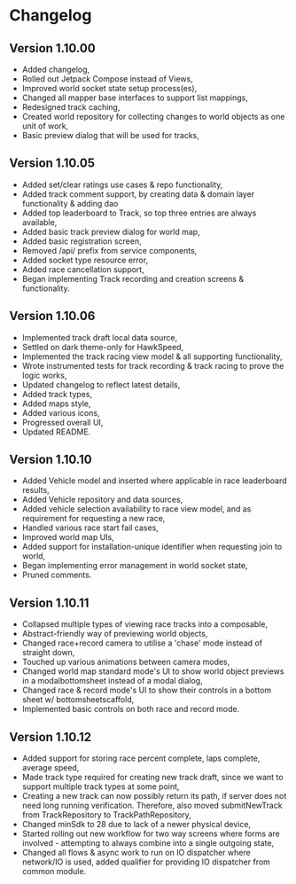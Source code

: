 # Changelog

## Version 1.10.00
* Added changelog,
* Rolled out Jetpack Compose instead of Views,
* Improved world socket state setup process(es),
* Changed all mapper base interfaces to support list mappings,
* Redesigned track caching,
* Created world repository for collecting changes to world objects as one unit of work,
* Basic preview dialog that will be used for tracks,

## Version 1.10.05
* Added set/clear ratings use cases & repo functionality,
* Added track comment support, by creating data & domain layer functionality & adding dao
* Added top leaderboard to Track, so top three entries are always available,
* Added basic track preview dialog for world map,
* Added basic registration screen,
* Removed /api/ prefix from service components,
* Added socket type resource error,
* Added race cancellation support,
* Began implementing Track recording and creation screens & functionality.

## Version 1.10.06
* Implemented track draft local data source,
* Settled on dark theme-only for HawkSpeed,
* Implemented the track racing view model & all supporting functionality,
* Wrote instrumented tests for track recording & track racing to prove the logic works,
* Updated changelog to reflect latest details,
* Added track types,
* Added maps style,
* Added various icons,
* Progressed overall UI,
* Updated README.

## Version 1.10.10
* Added Vehicle model and inserted where applicable in race leaderboard results,
* Added Vehicle repository and data sources,
* Added vehicle selection availability to race view model, and as requirement for requesting a new race,
* Handled various race start fail cases,
* Improved world map UIs,
* Added support for installation-unique identifier when requesting join to world,
* Began implementing error management in world socket state,
* Pruned comments.

## Version 1.10.11
* Collapsed multiple types of viewing race tracks into a composable,
* Abstract-friendly way of previewing world objects,
* Changed race+record camera to utilise a 'chase' mode instead of straight down,
* Touched up various animations between camera modes,
* Changed world map standard mode's UI to show world object previews in a modalbottomsheet instead of a modal dialog,
* Changed race & record mode's UI to show their controls in a bottom sheet w/ bottomsheetscaffold,
* Implemented basic controls on both race and record mode.

## Version 1.10.12
* Added support for storing race percent complete, laps complete, average speed,
* Made track type required for creating new track draft, since we want to support multiple track types at some point,
* Creating a new track can now possibly return its path, if server does not need long running verification. Therefore, also moved submitNewTrack from TrackRepository to TrackPathRepository,
* Changed minSdk to 28 due to lack of a newer physical device,
* Started rolling out new workflow for two way screens where forms are involved - attempting to always combine into a single outgoing state,
* Changed all flows & async work to run on IO dispatcher where network/IO is used, added qualifier for providing IO dispatcher from common module.